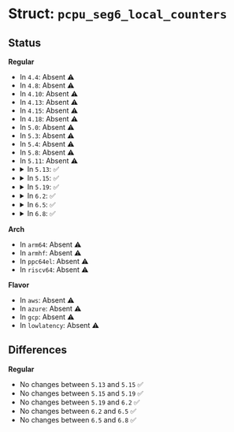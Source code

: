 # Struct: <code>pcpu_seg6_local_counters</code>

## Status
<b>Regular</b>
<ul>
<li>
In <code>4.4</code>: Absent ⚠️
</li>
<li>
In <code>4.8</code>: Absent ⚠️
</li>
<li>
In <code>4.10</code>: Absent ⚠️
</li>
<li>
In <code>4.13</code>: Absent ⚠️
</li>
<li>
In <code>4.15</code>: Absent ⚠️
</li>
<li>
In <code>4.18</code>: Absent ⚠️
</li>
<li>
In <code>5.0</code>: Absent ⚠️
</li>
<li>
In <code>5.3</code>: Absent ⚠️
</li>
<li>
In <code>5.4</code>: Absent ⚠️
</li>
<li>
In <code>5.8</code>: Absent ⚠️
</li>
<li>
In <code>5.11</code>: Absent ⚠️
</li>
<li>
<details>
<summary>In <code>5.13</code>: ✅</summary>

```c
struct pcpu_seg6_local_counters {
    u64_stats_t packets;
    u64_stats_t bytes;
    u64_stats_t errors;
    struct u64_stats_sync syncp;
};
```
</details>
</li>
<li>
<details>
<summary>In <code>5.15</code>: ✅</summary>

```c
struct pcpu_seg6_local_counters {
    u64_stats_t packets;
    u64_stats_t bytes;
    u64_stats_t errors;
    struct u64_stats_sync syncp;
};
```
</details>
</li>
<li>
<details>
<summary>In <code>5.19</code>: ✅</summary>

```c
struct pcpu_seg6_local_counters {
    u64_stats_t packets;
    u64_stats_t bytes;
    u64_stats_t errors;
    struct u64_stats_sync syncp;
};
```
</details>
</li>
<li>
<details>
<summary>In <code>6.2</code>: ✅</summary>

```c
struct pcpu_seg6_local_counters {
    u64_stats_t packets;
    u64_stats_t bytes;
    u64_stats_t errors;
    struct u64_stats_sync syncp;
};
```
</details>
</li>
<li>
<details>
<summary>In <code>6.5</code>: ✅</summary>

```c
struct pcpu_seg6_local_counters {
    u64_stats_t packets;
    u64_stats_t bytes;
    u64_stats_t errors;
    struct u64_stats_sync syncp;
};
```
</details>
</li>
<li>
<details>
<summary>In <code>6.8</code>: ✅</summary>

```c
struct pcpu_seg6_local_counters {
    u64_stats_t packets;
    u64_stats_t bytes;
    u64_stats_t errors;
    struct u64_stats_sync syncp;
};
```
</details>
</li>
</ul>
<b>Arch</b>
<ul>
<li>
In <code>arm64</code>: Absent ⚠️
</li>
<li>
In <code>armhf</code>: Absent ⚠️
</li>
<li>
In <code>ppc64el</code>: Absent ⚠️
</li>
<li>
In <code>riscv64</code>: Absent ⚠️
</li>
</ul>
<b>Flavor</b>
<ul>
<li>
In <code>aws</code>: Absent ⚠️
</li>
<li>
In <code>azure</code>: Absent ⚠️
</li>
<li>
In <code>gcp</code>: Absent ⚠️
</li>
<li>
In <code>lowlatency</code>: Absent ⚠️
</li>
</ul>

## Differences
<b>Regular</b>
<ul>
<li>
No changes between <code>5.13</code> and <code>5.15</code> ✅
</li>
<li>
No changes between <code>5.15</code> and <code>5.19</code> ✅
</li>
<li>
No changes between <code>5.19</code> and <code>6.2</code> ✅
</li>
<li>
No changes between <code>6.2</code> and <code>6.5</code> ✅
</li>
<li>
No changes between <code>6.5</code> and <code>6.8</code> ✅
</li>
</ul>
